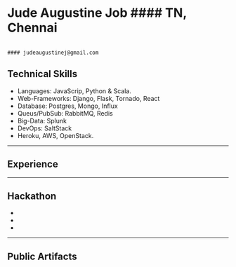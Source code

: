 # Jude Augustine Job                                                                #### TN, Chennai
                                                                                    #### judeaugustinej@gmail.com


## Technical Skills
* Languages: JavaScrip, Python & Scala.
* Web-Frameworks: Django, Flask, Tornado, React
* Database: Postgres, Mongo, Influx
* Queus/PubSub: RabbitMQ, Redis
* Big-Data: Splunk
* DevOps: SaltStack
* Heroku, AWS, OpenStack.
---
## Experience
---
## Hackathon
*

*

*
---

## Public Artifacts

